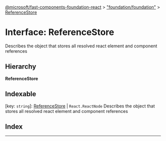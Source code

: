 [@microsoft/fast-components-foundation-react](../README.md) > ["foundation/foundation"](../modules/_foundation_foundation_.md) > [ReferenceStore](../interfaces/_foundation_foundation_.referencestore.md)

# Interface: ReferenceStore

Describes the object that stores all resolved react element and component references

## Hierarchy

**ReferenceStore**

## Indexable

\[key: `string`\]:&nbsp;[ReferenceStore](_foundation_foundation_.referencestore.md) \| `React.ReactNode`
Describes the object that stores all resolved react element and component references

## Index

---

